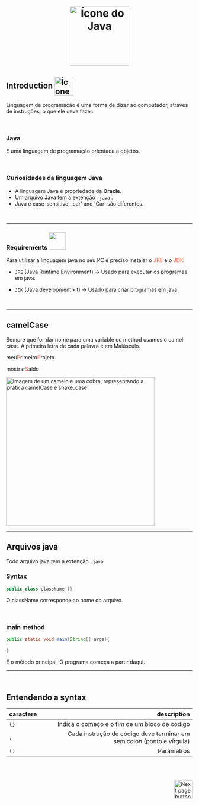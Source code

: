 <!-- Java logo-->
<h1 align="center"><img src="https://cdn.icon-icons.com/icons2/2415/PNG/512/java_original_wordmark_logo_icon_146459.png" alt="Ícone do Java" width="160px" align="bottom"></h1>


## Introduction <img src="https://cdn-icons-png.flaticon.com/512/1436/1436664.png" alt="Ícone do Java" width="50px" align="center"> 

Linguagem de programação é uma forma de dizer ao computador, através de instruções, o que ele deve fazer.

<br>

### Java

É uma linguagem de programação orientada a objetos.

<br>

### Curiosidades da linguagem Java

- A linguagem Java é propriedade da **Oracle**.
- Um arquivo Java tem a extenção `.java` .
- Java é case-sensitive: 'car' and 'Car' são diferentes.

<br>
<hr>

### Requirements <img src="https://cdn-icons-png.flaticon.com/512/3078/3078994.png" width="46px">

Para utilizar a linguagem java no seu PC é preciso instalar o <span style="color:tomato">JRE</span> e o <span style="color:tomato">JDK</span>


- `JRE` (Java Runtime Environment) -> Usado para executar os programas em java.

- `JDK` (Java development kit) -> Usado para criar programas em java.

<br>
<hr>

## camelCase

Sempre que for dar nome para uma variable ou method usamos o camel case. A primeira letra de cada palavra é em Maiúsculo.


meu<span style="color:tomato">P</span>rimeiro<span style="color:tomato">P</span>rojeto

mostrar<span style="color:tomato">S</span>aldo

<img src="https://www.mathworks.com/matlabcentral/mlc-downloads/downloads/442f960e-0d91-4b56-8393-37ee455e785f/579b06e3-2139-4343-9b3e-c4d5eb2eca9f/images/1635234987.png" alt="Imagem de um camelo e uma cobra, representando a prática camelCase e snake_case" width="400px" align="center">

<br>
<hr>


## Arquivos java
Todo arquivo java tem a extenção `.java`

### Syntax

```java
public class className {}
```

O className corresponde ao nome do arquivo.

<br>

### main method
```java
public static void main(String[] args){
    
}
```


É o método principal. O programa começa a partir daqui.

<hr>
<br>

## Entendendo a syntax

| caractere | description |
| :---      |         ---:|
| `{}`        | Indica o começo e o fim de um bloco de código|
| `;`         | Cada instrução de código deve terminar em semicolon (ponto e vírgula)|
| `()`        | Parâmetros|


<br>
<br>

<!-- Botão para próxima página -->
<a href="https://github.com/lGabrielDev/02.java/tree/main/Estudo/2.comments/comments.md"><img src="https://cdn-icons-png.flaticon.com/512/8175/8175884.png" alt="Next page button" width="50px" align="right"></a>